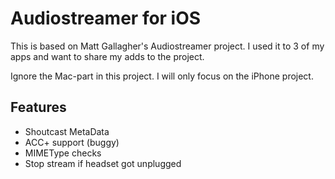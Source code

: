 Audiostreamer for iOS
======================================================

This is based on Matt Gallagher's Audiostreamer project. I used it to 3 of my apps and want to share my adds to the project.

Ignore the Mac-part in this project. I will only focus on the iPhone project.

Features
---------------
* Shoutcast MetaData
* ACC+ support (buggy)
* MIMEType checks
* Stop stream if headset got unplugged